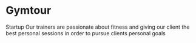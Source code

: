 # Gymtour
Startup
Our trainers are passionate about fitness and giving our client the best personal sessions in order to pursue clients personal goals
